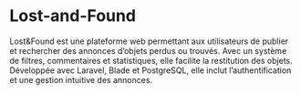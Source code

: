 # Lost-and-Found
Lost&amp;Found est une plateforme web permettant aux utilisateurs de publier et rechercher des annonces d’objets perdus ou trouvés. Avec un système de filtres, commentaires et statistiques, elle facilite la restitution des objets. Développée avec Laravel, Blade et PostgreSQL, elle inclut l’authentification et une gestion intuitive des annonces.
